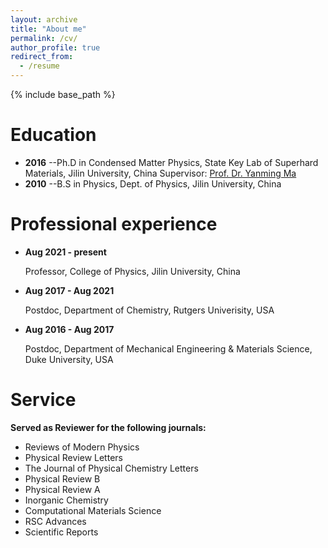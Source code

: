 ```yaml
---
layout: archive
title: "About me"
permalink: /cv/
author_profile: true
redirect_from:
  - /resume
---
```


{% include base_path %}

Education
======
* **2016** --Ph.D in Condensed Matter Physics, State Key Lab of Superhard Materials, Jilin University, China
Supervisor: [Prof. Dr. Yanming Ma ](http://mym.calypso.cn/mym.html)
* **2010** --B.S in Physics, Dept. of Physics, Jilin University, China

Professional experience
======
* **Aug 2021 - present**

     Professor, College of Physics, Jilin University, China
* **Aug 2017 - Aug 2021**

	 Postdoc, Department of Chemistry, Rutgers Univerisity, USA
* **Aug 2016 - Aug 2017**

	 Postdoc, Department of Mechanical Engineering & Materials Science, Duke University, USA
 
  
Service
======
**Served as Reviewer for the following journals:**

* Reviews of Modern Physics 
* Physical Review Letters 
* The Journal of Physical Chemistry Letters
* Physical Review B
* Physical Review A
* Inorganic Chemistry
* Computational Materials Science
* RSC Advances
* Scientific Reports

